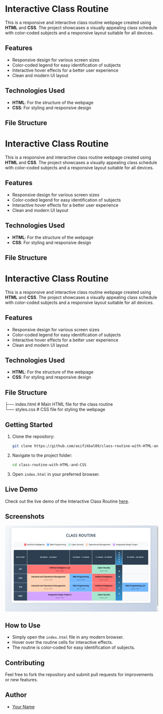 # Interactive Class Routine

This is a responsive and interactive class routine webpage created using **HTML** and **CSS**. The project showcases a visually appealing class schedule with color-coded subjects and a responsive layout suitable for all devices.

## Features
- Responsive design for various screen sizes
- Color-coded legend for easy identification of subjects
- Interactive hover effects for a better user experience
- Clean and modern UI layout

## Technologies Used
- **HTML**: For the structure of the webpage
- **CSS**: For styling and responsive design

## File Structure
# Interactive Class Routine

This is a responsive and interactive class routine webpage created using **HTML** and **CSS**. The project showcases a visually appealing class schedule with color-coded subjects and a responsive layout suitable for all devices.

## Features
- Responsive design for various screen sizes
- Color-coded legend for easy identification of subjects
- Interactive hover effects for a better user experience
- Clean and modern UI layout

## Technologies Used
- **HTML**: For the structure of the webpage
- **CSS**: For styling and responsive design

## File Structure
# Interactive Class Routine

This is a responsive and interactive class routine webpage created using **HTML** and **CSS**. The project showcases a visually appealing class schedule with color-coded subjects and a responsive layout suitable for all devices.

## Features
- Responsive design for various screen sizes
- Color-coded legend for easy identification of subjects
- Interactive hover effects for a better user experience
- Clean and modern UI layout

## Technologies Used
- **HTML**: For the structure of the webpage
- **CSS**: For styling and responsive design

## File Structure
  ├── index.html # Main HTML file for the class routine <br>
  └── styles.css # CSS file for styling the webpage


## Getting Started
1. Clone the repository:
    ```sh
    git clone https://github.com/asifikbal09/class-routine-with-HTML-and-CSS.git
    ```
2. Navigate to the project folder:
    ```sh
    cd class-routine-with-HTML-and-CSS
    ```
3. Open `index.html` in your preferred browser.

## Live Demo
Check out the live demo of the Interactive Class Routine [here](https://zesty-dasik-4acea4.netlify.app/).

## Screenshots
![Class Routine Screenshot](screenshot.png)

## How to Use
- Simply open the `index.html` file in any modern browser.
- Hover over the routine cells for interactive effects.
- The routine is color-coded for easy identification of subjects.

## Contributing
Feel free to fork the repository and submit pull requests for improvements or new features.


## Author
- [Your Name](https://github.com/asifikbal09)

